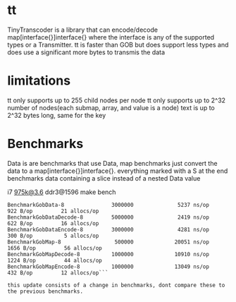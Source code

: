 # tt

TinyTranscoder is a library that can encode/decode map[interface{}]interface{} where the interface is any of the supported types or a Transmitter.
tt is faster than GOB but does support less types and does use a significant more bytes to transmis the data 

# limitations
tt only supports up to 255 child nodes per node
tt only supports up to 2^32 number of nodes(each submap, array, and value is a node)
text is up to 2^32 bytes long, same for the key

# Benchmarks

Data is are benchmarks that use Data, map benchmarks just convert the data to a map[interface{}]interface{}. everything marked with a S at the end benchmarks data containing a slice instead of a nested Data value

i7 975k@3.6 ddr3@1596 make bench
```
BenchmarkGobData-8               3000000              5237 ns/op             922 B/op         21 allocs/op
BenchmarkGobDataDecode-8         5000000              2419 ns/op             622 B/op         16 allocs/op
BenchmarkGobDataEncode-8         3000000              4281 ns/op             300 B/op          5 allocs/op
BenchmarkGobMap-8                 500000             20051 ns/op            1656 B/op         56 allocs/op
BenchmarkGobMapDecode-8          1000000             10910 ns/op            1224 B/op         44 allocs/op
BenchmarkGobMapEncode-8          1000000             13049 ns/op             432 B/op         12 allocs/op```

this update consists of a change in benchmarks, dont compare these to the previous benchmarks.